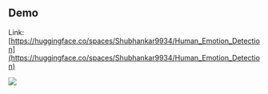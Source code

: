 ## Demo
Link: [https://huggingface.co/spaces/Shubhankar9934/Human_Emotion_Detection](https://huggingface.co/spaces/Shubhankar9934/Human_Emotion_Detection)

[![](https://i.imgur.com/qjlJdNF.png)](https://huggingface.co/spaces/Shubhankar9934/Human_Emotion_Detection)




